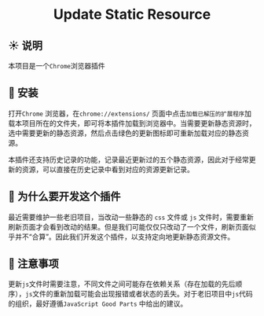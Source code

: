 <h1 align="center">Update Static Resource</h1>

## :sunny: 说明
本项目是一个`Chrome`浏览器插件
## :apple: 安装
打开`Chrome` 浏览器，在`chrome://extensions/` 页面中点击`加载已解压的扩展程序`加载本项目所在的文件夹，即可将本插件加载到浏览器中。当需要更新静态资源时，选中需要更新的静态资源，然后点击绿色的更新图标即可重新加载对应的静态资源。

本插件还支持历史记录的功能，记录最近更新过的五个静态资源，因此对于经常更新的资源，可以直接在历史记录中看到对应的资源更新记录。

## :pear: 为什么要开发这个插件
最近需要维护一些老旧项目，当改动一些静态的 `css` 文件或 `js` 文件时，需要重新刷新页面才会看到改动的结果。但是我们可能仅仅只改动了一个文件，刷新页面似乎并不“合算”。因此我们开发这个插件，以支持定向地更新静态资源文件。

## :tomato: 注意事项
更新`js`文件时需要注意，不同文件之间可能存在依赖关系（存在加载的先后顺序），`js`文件的重新加载可能会出现报错或者状态的丢失。对于老旧项目中`js`代码的组织，最好遵循`JavaScript Good Parts` 中给出的建议。
